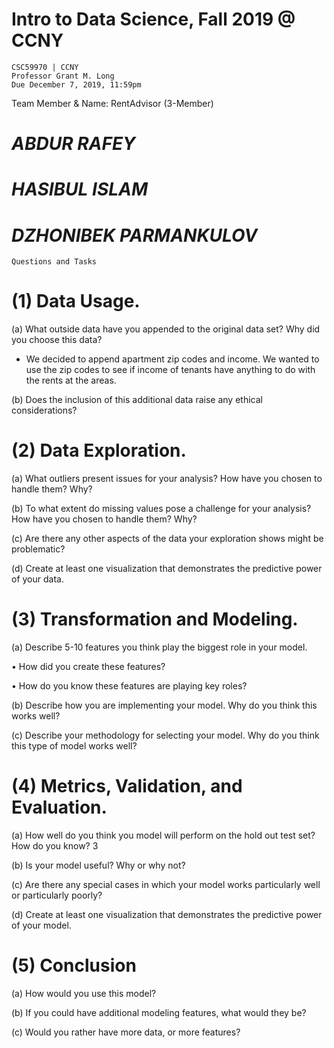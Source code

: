 # Intro to Data Science, Fall 2019 @ CCNY
    CSC59970 | CCNY
    Professor Grant M. Long
    Due December 7, 2019, 11:59pm

Team Member & Name: RentAdvisor (3-Member)
# *ABDUR RAFEY*
# *HASIBUL ISLAM*
# *DZHONIBEK PARMANKULOV*

    Questions and Tasks
# (1) Data Usage.
(a) What outside data have you appended to the original data set? Why did you choose this data? 

- We decided to append apartment zip codes and income. We wanted to use the zip codes to see if income of tenants have anything to do with the rents at the areas. 

(b) Does the inclusion of this additional data raise any ethical considerations? 

# (2) Data Exploration. 
(a) What outliers present issues for your analysis? How have you chosen to handle them? Why?

(b) To what extent do missing values pose a challenge for your analysis? How have you chosen to handle them? Why?

(c) Are there any other aspects of the data your exploration shows might be problematic? 

(d) Create at least one visualization that demonstrates the predictive power of your data. 

# (3) Transformation and Modeling.
 (a) Describe 5-10 features you think play the biggest role in your model. 

• How did you create these features? 

• How do you know these features are playing key roles? 

(b) Describe how you are implementing your model. Why do you think this works well? 

(c) Describe your methodology for selecting your model. Why do you think this type of model works well? 

# (4) Metrics, Validation, and Evaluation. 
(a) How well do you think you model will perform on the hold out test set? How do you know? 3 

(b) Is your model useful? Why or why not? 

(c) Are there any special cases in which your model works particularly well or particularly poorly? 

(d) Create at least one visualization that demonstrates the predictive power of your model. 

# (5) Conclusion 
(a) How would you use this model? 

(b) If you could have additional modeling features, what would they be? 

(c) Would you rather have more data, or more features?
